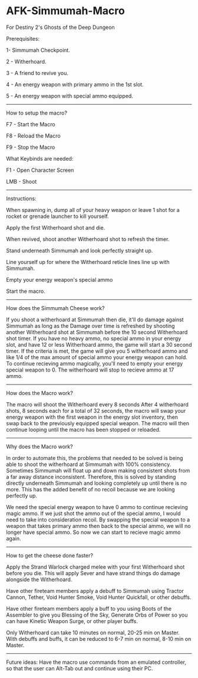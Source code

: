 # AFK-Simmumah-Macro
For Destiny 2's Ghosts of the Deep Dungeon

Prerequisites:

1- Simmumah Checkpoint.

2 - Witherhoard.

3 - A friend to revive you.

4 - An energy weapon with primary ammo in the 1st slot.

5 - An energy weapon with special ammo equipped.

________________________________________________________________________________________________________________________________________________________________________________________________________________________________________________________________________________________________________________________

How to setup the macro?

F7 - Start the Macro

F8 - Reload the Macro

F9 - Stop the Macro

What Keybinds are needed:

F1 - Open Character Screen

LMB - Shoot

_____________________________

Instructions:

When spawning in, dump all of your heavy weapon or leave 1 shot for a rocket or grenade launcher to kill yourself.

Apply the first Witherhoard shot and die.

When revived, shoot another Witherhoard shot to refresh the timer.

Stand underneath Simmumah and look perfectly straight up.

Line yourself up for where the Witherhoard reticle lines line up with Simmumah.

Empty your energy weapon's special ammo

Start the macro.

________________________________________________________________________________________________________________________________________________________________________________________________________________________________________________________________________________________________________________________

How does the Simmumah Cheese work?

If you shoot a witherhoard at Simmumah then die, it'll do damage against Simmumah as long as the Damage over time is refreshed by shooting another Witherhoard shot at Simmumah before the 10 second Witherhoard shot timer.
If you have no heavy ammo, no special ammo in your energy slot, and have 12 or less Witherhoard ammo, the game will start a 30 second timer. If the criteria is met, the game will give you 5 witherhoard ammo and like 1/4 of the max amount of special ammo your energy weapon can hold.
To continue recieving ammo magically, you'll need to empty your energy special weapon to 0.
The witherhoard will stop to recieve ammo at 17 ammo.

________________________________________________________________________________________________________________________________________________________________________________________________________________________________________________________________________________________________________________________
How does the Macro work?

The macro will shoot the Witherhoard every 8 seconds
After 4 witherhoard shots, 8 seconds each for a total of 32 seconds, the macro will swap your energy weapon with the first weapon in the energy slot inventory, then swap back to the previously equipped special weapon.
The macro will then continue looping until the macro has been stopped or reloaded.

________________________________________________________________________________________________________________________________________________________________________________________________________________________________________________________________________________________________________________________
Why does the Macro work?

In order to automate this, the problems that needed to be solved is being able to shoot the witherhoard at Simmumah with 100% consistency. Sometimes Simmumah will float up and down making consistent shots from a far away distance inconsistent. 
Therefore, this is solved by standing directly underneath Simmumah and looking completely up until there is no more. This has the added benefit of no recoil because we are looking perfectly up.

We need the special energy weapon to have 0 ammo to continue recieving magic ammo. If we just shot the ammo out of the special ammo, I would need to take into consideration recoil. By swapping the special weapon to a weapon that takes primary ammo then back to the special ammo, we will no longer have special ammo. 
So now we can start to recieve magic ammo again.

________________________________________________________________________________________________________________________________________________________________________________________________________________________________________________________________________________________________________________________
How to get the cheese done faster?

Apply the Strand Warlock charged melee with your first Witherhoard shot before you die. This will apply Sever and have strand things do damage alongside the Witherhoard.

Have other fireteam members apply a debuff to Simmumah using Tractor Cannon, Tether, Void Hunter Smoke, Void Hunter Quickfall, or other debuffs.

Have other fireteam members apply a buff to you using Boots of the Assembler to give you Blessing of the Sky, Generate Orbs of Power so you can have Kinetic Weapon Surge, or other player buffs.

Only Witherhoard can take 10 minutes on normal, 20-25 min on Master.
With debuffs and buffs, it can be reduced to 6-7 min on normal, 8-10 min on Master.

________________________________________________________________________________________________________________________________________________________________________________________________________________________________________________________________________________________________________________________

Future ideas:
Have the macro use commands from an emulated controller, so that the user can Alt-Tab out and continue using their PC.
